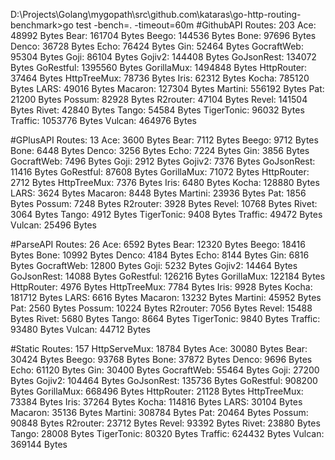D:\Projects\Golang\mygopath\src\github.com\kataras\go-http-routing-benchmark>go test -bench=. -timeout=60m
#GithubAPI Routes: 203
   Ace: 48992 Bytes
   Bear: 161704 Bytes
   Beego: 144536 Bytes
   Bone: 97696 Bytes
   Denco: 36728 Bytes
   Echo: 76424 Bytes
   Gin: 52464 Bytes
   GocraftWeb: 95304 Bytes
   Goji: 86104 Bytes
   Gojiv2: 144408 Bytes
   GoJsonRest: 134072 Bytes
   GoRestful: 1395560 Bytes
   GorillaMux: 1494848 Bytes
   HttpRouter: 37464 Bytes
   HttpTreeMux: 78736 Bytes
   Iris: 62312 Bytes
   Kocha: 785120 Bytes
   LARS: 49016 Bytes
   Macaron: 127304 Bytes
   Martini: 556192 Bytes
   Pat: 21200 Bytes
   Possum: 82928 Bytes
   R2router: 47104 Bytes
   Revel: 141504 Bytes
   Rivet: 42840 Bytes
   Tango: 54584 Bytes
   TigerTonic: 96032 Bytes
   Traffic: 1053776 Bytes
   Vulcan: 464976 Bytes

#GPlusAPI Routes: 13
   Ace: 3600 Bytes
   Bear: 7112 Bytes
   Beego: 9712 Bytes
   Bone: 6448 Bytes
   Denco: 3256 Bytes
   Echo: 7224 Bytes
   Gin: 3856 Bytes
   GocraftWeb: 7496 Bytes
   Goji: 2912 Bytes
   Gojiv2: 7376 Bytes
   GoJsonRest: 11416 Bytes
   GoRestful: 87608 Bytes
   GorillaMux: 71072 Bytes
   HttpRouter: 2712 Bytes
   HttpTreeMux: 7376 Bytes
   Iris: 6480 Bytes
   Kocha: 128880 Bytes
   LARS: 3624 Bytes
   Macaron: 8448 Bytes
   Martini: 23936 Bytes
   Pat: 1856 Bytes
   Possum: 7248 Bytes
   R2router: 3928 Bytes
   Revel: 10768 Bytes
   Rivet: 3064 Bytes
   Tango: 4912 Bytes
   TigerTonic: 9408 Bytes
   Traffic: 49472 Bytes
   Vulcan: 25496 Bytes

#ParseAPI Routes: 26
   Ace: 6592 Bytes
   Bear: 12320 Bytes
   Beego: 18416 Bytes
   Bone: 10992 Bytes
   Denco: 4184 Bytes
   Echo: 8144 Bytes
   Gin: 6816 Bytes
   GocraftWeb: 12800 Bytes
   Goji: 5232 Bytes
   Gojiv2: 14464 Bytes
   GoJsonRest: 14088 Bytes
   GoRestful: 126216 Bytes
   GorillaMux: 122184 Bytes
   HttpRouter: 4976 Bytes
   HttpTreeMux: 7784 Bytes
   Iris: 9928 Bytes
   Kocha: 181712 Bytes
   LARS: 6616 Bytes
   Macaron: 13232 Bytes
   Martini: 45952 Bytes
   Pat: 2560 Bytes
   Possum: 10224 Bytes
   R2router: 7056 Bytes
   Revel: 15488 Bytes
   Rivet: 5680 Bytes
   Tango: 8664 Bytes
   TigerTonic: 9840 Bytes
   Traffic: 93480 Bytes
   Vulcan: 44712 Bytes

#Static Routes: 157
   HttpServeMux: 18784 Bytes
   Ace: 30080 Bytes
   Bear: 30424 Bytes
   Beego: 93768 Bytes
   Bone: 37872 Bytes
   Denco: 9696 Bytes
   Echo: 61120 Bytes
   Gin: 30400 Bytes
   GocraftWeb: 55464 Bytes
   Goji: 27200 Bytes
   Gojiv2: 104464 Bytes
   GoJsonRest: 135736 Bytes
   GoRestful: 908200 Bytes
   GorillaMux: 668496 Bytes
   HttpRouter: 21128 Bytes
   HttpTreeMux: 73384 Bytes
   Iris: 37264 Bytes
   Kocha: 114816 Bytes
   LARS: 30104 Bytes
   Macaron: 35136 Bytes
   Martini: 308784 Bytes
   Pat: 20464 Bytes
   Possum: 90848 Bytes
   R2router: 23712 Bytes
   Revel: 93392 Bytes
   Rivet: 23880 Bytes
   Tango: 28008 Bytes
   TigerTonic: 80320 Bytes
   Traffic: 624432 Bytes
   Vulcan: 369144 Bytes
